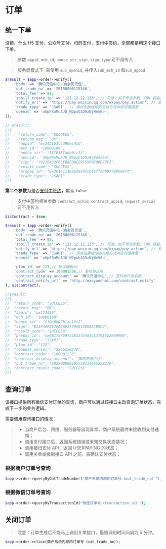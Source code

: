 # 订单

## 统一下单

没错，什么 H5 支付，公众号支付，扫码支付，支付中签约，全部都是用这个接口下单。

> 参数 `appid`, `mch_id`, `nonce_str`, `sign`, `sign_type` 可不用传入

> 服务商模式下, 需使用 `sub_openid`, 并传入`sub_mch_id` 和`sub_appid`

```php
$result = $app->order->unify([
    'body' => '腾讯充值中心-QQ会员充值',
    'out_trade_no' => '20150806125346',
    'total_fee' => 88,
    'spbill_create_ip' => '123.12.12.123', // 可选，如不传该参数，SDK 将会自动获取相应 IP 地址
    'notify_url' => 'https://pay.weixin.qq.com/wxpay/pay.action', // 支付结果通知网址，如果不设置则会使用配置里的默认地址
    'trade_type' => 'JSAPI', // 请对应换成你的支付方式对应的值类型
    'openid' => 'oUpF8uMuAJO_M2pxb1Q9zNjWeS6o',
]);

// $result:
//{
//    "return_code": "SUCCESS",
//    "return_msg": "OK",
//    "appid": "wx2421b1c4390ec4sb",
//    "mch_id": "10000100",
//    "nonce_str": "IITRi8Iabbblz1J",
//    "openid": "oUpF8uMuAJO_M2pxb1Q9zNjWeSs6o",
//    "sign": "7921E432F65EB8ED0CE9755F0E86D72F2",
//    "result_code": "SUCCESS",
//    "prepay_id": "wx201411102639507cbf6ffd8b0779950874",
//    "trade_type": "JSAPI"
//}
```

**第二个参数**为是否[支付中签约](https://pay.weixin.qq.com/wiki/doc/api/pap.php?chapter=18_13&index=5)，默认 `false`

> 支付中签约相关参数 `contract_mchid`, `contract_appid`, `request_serial` 可不用传入

```php
$isContract = true;

$result = $app->order->unify([
    'body' => '腾讯充值中心-QQ会员充值',
    'out_trade_no' => '20150806125346',
    'total_fee' => 88,
    'spbill_create_ip' => '123.12.12.123', // 可选，如不传该参数，SDK 将会自动获取相应 IP 地址
    'notify_url' => 'https://pay.weixin.qq.com/wxpay/pay.action', // 支付结果通知网址，如果不设置则会使用配置里的默认地址
    'trade_type' => 'JSAPI', // 请对应换成你的支付方式对应的值类型
    'openid' => 'oUpF8uMuAJO_M2pxb1Q9zNjWeS6o',

    'plan_id' => 123,// 协议模板id
    'contract_code' => 100001256,// 签约协议号
    'contract_display_account' => '腾讯充值中心',// 签约用户的名称
    'contract_notify_url' => 'http://easywechat.com/contract_notify'
], $isContract);

//$result:
//{
//  "return_code": "SUCCESS",
//  "return_msg": "OK",
//  "appid": "wx123456",
//  "mch_id": "10000100",
//  "nonce_str": "CfOcMkDFblzulYvI",
//  "sign": "B53F4AFEE7FA6AD5739581486A5CB9C9",
//  "result_code": "SUCCESS",
//  "prepay_id": "wx08175759731015754a5c13791522969400",
//  "trade_type": "JSAPI",
//  "plan_id": "123",
//  "request_serial": "1565258279",
//  "contract_code": "100001256",
//  "contract_display_account": "腾讯充值中心",
//  "out_trade_no": "201908088195558331565258279",
//  "contract_result_code": "SUCCESS"
//}
```

## 查询订单

该接口提供所有微信支付订单的查询，商户可以通过该接口主动查询订单状态，完成下一步的业务逻辑。

需要调用查询接口的情况：

> - 当商户后台、网络、服务器等出现异常，商户系统最终未接收到支付通知；
> - 调用支付接口后，返回系统错误或未知交易状态情况；
> - 调用被扫支付 API，返回 USERPAYING 的状态；
> - 调用关单或撤销接口 API 之前，需确认支付状态；

### 根据商户订单号查询

```php
$app->order->queryByOutTradeNumber("商户系统内部的订单号（out_trade_no）");
```

### 根据微信订单号查询

```php
$app->order->queryByTransactionId("微信订单号（transaction_id）");
```

## 关闭订单

> 注意：订单生成后不能马上调用关单接口，最短调用时间间隔为 5 分钟。

```php
$app->order->close(商户系统内部的订单号（out_trade_no）);
```
